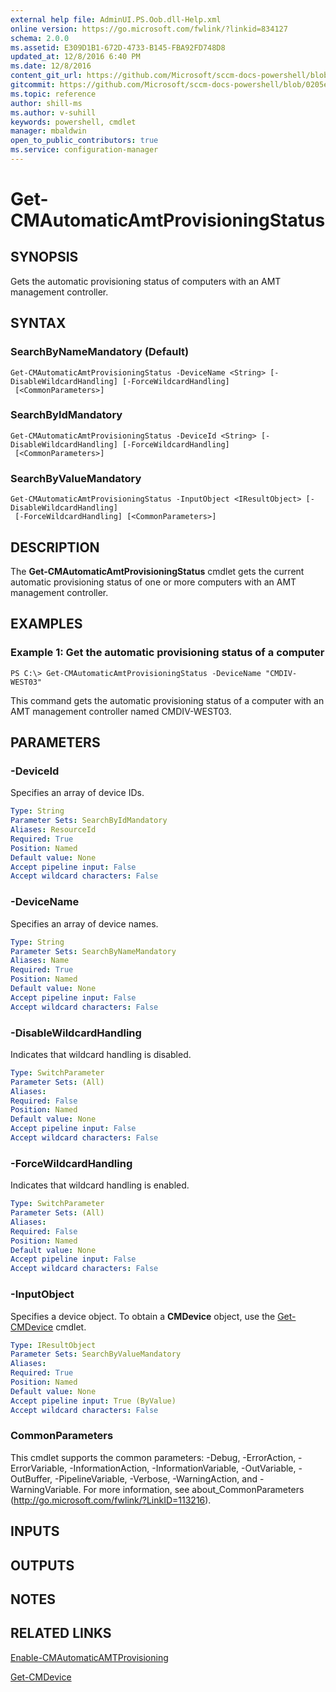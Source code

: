 ```yaml
---
external help file: AdminUI.PS.Oob.dll-Help.xml
online version: https://go.microsoft.com/fwlink/?linkid=834127
schema: 2.0.0
ms.assetid: E309D1B1-672D-4733-B145-FBA92FD748D8
updated_at: 12/8/2016 6:40 PM
ms.date: 12/8/2016
content_git_url: https://github.com/Microsoft/sccm-docs-powershell/blob/master/sccm-cmdlets/ConfigurationManager/vlatest/Get-CMAutomaticAmtProvisioningStatus.md
gitcommit: https://github.com/Microsoft/sccm-docs-powershell/blob/0205e569abecf1b4e1b2b342947b87a3691b29a5/sccm-cmdlets/ConfigurationManager/vlatest/Get-CMAutomaticAmtProvisioningStatus.md
ms.topic: reference
author: shill-ms
ms.author: v-suhill
keywords: powershell, cmdlet
manager: mbaldwin
open_to_public_contributors: true
ms.service: configuration-manager
---
```


# Get-CMAutomaticAmtProvisioningStatus

## SYNOPSIS
Gets the automatic provisioning status of computers with an AMT management controller.

## SYNTAX

### SearchByNameMandatory (Default)
```
Get-CMAutomaticAmtProvisioningStatus -DeviceName <String> [-DisableWildcardHandling] [-ForceWildcardHandling]
 [<CommonParameters>]
```

### SearchByIdMandatory
```
Get-CMAutomaticAmtProvisioningStatus -DeviceId <String> [-DisableWildcardHandling] [-ForceWildcardHandling]
 [<CommonParameters>]
```

### SearchByValueMandatory
```
Get-CMAutomaticAmtProvisioningStatus -InputObject <IResultObject> [-DisableWildcardHandling]
 [-ForceWildcardHandling] [<CommonParameters>]
```

## DESCRIPTION
The **Get-CMAutomaticAmtProvisioningStatus** cmdlet gets the current automatic provisioning status of one or more computers with an AMT management controller.

## EXAMPLES

### Example 1: Get the automatic provisioning status of a computer
```
PS C:\> Get-CMAutomaticAmtProvisioningStatus -DeviceName "CMDIV-WEST03"
```

This command gets the automatic provisioning status of a computer with an AMT management controller named CMDIV-WEST03.

## PARAMETERS

### -DeviceId
Specifies an array of device IDs.

```yaml
Type: String
Parameter Sets: SearchByIdMandatory
Aliases: ResourceId
Required: True
Position: Named
Default value: None
Accept pipeline input: False
Accept wildcard characters: False
```

### -DeviceName
Specifies an array of device names.

```yaml
Type: String
Parameter Sets: SearchByNameMandatory
Aliases: Name
Required: True
Position: Named
Default value: None
Accept pipeline input: False
Accept wildcard characters: False
```

### -DisableWildcardHandling
Indicates that wildcard handling is disabled.

```yaml
Type: SwitchParameter
Parameter Sets: (All)
Aliases: 
Required: False
Position: Named
Default value: None
Accept pipeline input: False
Accept wildcard characters: False
```

### -ForceWildcardHandling
Indicates that wildcard handling is enabled.

```yaml
Type: SwitchParameter
Parameter Sets: (All)
Aliases: 
Required: False
Position: Named
Default value: None
Accept pipeline input: False
Accept wildcard characters: False
```

### -InputObject
Specifies a device object.
To obtain a **CMDevice** object, use the [Get-CMDevice](./Get-CMDevice.md) cmdlet.

```yaml
Type: IResultObject
Parameter Sets: SearchByValueMandatory
Aliases: 
Required: True
Position: Named
Default value: None
Accept pipeline input: True (ByValue)
Accept wildcard characters: False
```

### CommonParameters
This cmdlet supports the common parameters: -Debug, -ErrorAction, -ErrorVariable, -InformationAction, -InformationVariable, -OutVariable, -OutBuffer, -PipelineVariable, -Verbose, -WarningAction, and -WarningVariable. For more information, see about_CommonParameters (http://go.microsoft.com/fwlink/?LinkID=113216).

## INPUTS

## OUTPUTS

## NOTES

## RELATED LINKS

[Enable-CMAutomaticAMTProvisioning](xref:ConfigurationManager/vlatest/Enable-CMAutomaticAMTProvisioning.md)

[Get-CMDevice](xref:ConfigurationManager/vlatest/Get-CMDevice.md)



